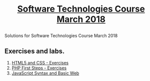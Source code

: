 # <a href="https://softuni.bg/trainings/1787/software-technologies-march-2018" rel="Software Technologies Course March 2018 "><p align="center">Software Technologies Course March 2018<p>
</a>
Solutions for Software Technologies Course March 2018

## Exercises and labs.
1. <a href="https://github.com/delian1986/Software-Technologies-Course-March-2018/tree/master/HTML%20CSS/HTML%20CSS%20Lab" >HTML5 and CSS - Exercises</a> 
2. <a href="https://github.com/delian1986/Software-Technologies-Course-March-2018/tree/master/PHP" >PHP First Steps - Exercises</a> 
3. <a href="https://github.com/delian1986/Software-Technologies-Course-March-2018/tree/master/JavaScript" > JavaScript Syntax and Basic Web </a> 
